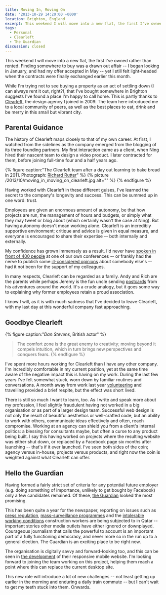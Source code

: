 ```yaml
---
title: Moving In, Moving On
date: '2013-10-29 14:20:00 +0000'
location: Brighton, England
excerpt: This weekend I will move into a new flat, the first I've owned rather than rented. While I'm trying not to see buying a property as an act of settling down, that I've bought somewhere in Brighton suggests I've found a city I'm happy to call home. This is partly thanks to Clearleft, the design agency I joined in 2009.
tags:
  - Personal
  - Clearleft
  - The Guardian
discussion: closed
---
```

This weekend I will move into a new flat, the first I've owned rather than rented. Finding somewhere to buy was a drawn out affair -- I began looking in January, and had my offer accepted in May -- yet I still felt light-headed when the contracts were finally exchanged earlier this month.

While I'm trying not to see buying a property as an act of settling down (I can always rent it out, right?), that I've bought somewhere in Brighton suggests I've found a place I'm happy to call home. This is partly thanks to [Clearleft][1], the design agency I joined in 2009. The team here introduced me to a local community of peers, as well as the best places to eat, drink and be merry in this small but vibrant city.

## Parental Guidance
The history of Clearleft maps closely to that of my own career. At first, I watched from the sidelines as the company emerged from the blogging of its three founding partners. My first interaction came as a client, when Ning hired their nascent team to design a video product. I later contracted for them, before joining full-time four and a half years ago.

{% figure caption:"The Clearleft team after a day out learning to bake bread in 2011. Photograph: [Richard Rutter](https://www.flickr.com/photos/clagnut/5958520979/in/set-72157627118099803)" %}
{% picture /2013/10/moving_in_moving_on_clearleft.jpg alt="" %}
{% endfigure %}

Having worked with Clearleft in these different guises, I've learned the secret to the company's longevity and success. This can be summed up in one word: trust.

Employees are given an enormous amount of autonomy, be that how projects are run, the management of hours and budgets, or simply what they may tweet or blog about (which certainly wasn't the case at Ning). But having autonomy doesn't mean working alone. Clearleft is an incredibly supportive environment; critique and advice is given in equal measure, and everyone is encouraged to share their expertise -- both internally and externally.

My confidence has grown immensely as a result. I'd never have [spoken in front of 400 people][2] at one of our own conferences -- or frankly had the nerve to publish some [ill-considered opinions][3] about somebody else's -- had it not been for the support of my colleagues.

In many respects, Clearleft can be regarded as a family. Andy and Rich are the parents while perhaps Jeremy is the fun uncle sending [postcards][4] from his adventures around the world. It's a crude analogy, but it goes some way to explaining why former employees retain a proud association.

I know I will, as it is with much sadness that I've decided to leave Clearleft, with my last day at this wonderful company fast approaching.

## Goodbye Clearleft
{% figure caption:"<cite>Dan Stevens</cite>, British actor" %}
> The comfort zone is the great enemy to creativity; moving beyond it compels intuition, which in turn brings new perspectives and conquers fears.
{% endfigure %}

I've spent more hours working for Clearleft than I have any other company. I'm incredibly comfortable in my current position, yet at the same time aware of the negative impact this is having on my work. During the last few years I've felt somewhat stuck, worn down by familiar routines and conversations. A month away from work last year [volunteering][5] and travelling provided a brief respite, but the effect was short lived.

There is still so much I want to learn, too. As I write and speak more about my profession, I feel slightly fraudulent having not worked in a big organisation or as part of a larger design team. Successful web design is not only the result of beautiful aesthetics or well-crafted code, but an ability to work with others, communicate ideas effectively and often, reach compromise. Working at an agency can shield you from a client's internal politics: a blessing for consultants maybe, but often a curse to any product being built. I say this having worked on projects where the resulting website was either shut down, or replaced by a Facebook page six months after launching -- that's if it ever launched. I've seen both sides of the coin; agency versus in-house, projects versus products, and right now the coin is weighted against what Clearleft can offer.

## Hello the Guardian
Having formed a fairly strict set of criteria for any potential future employer (e.g. doing something of importance, unlikely to get bought by Facebook) only a few candidates remained. Of these, [the Guardian][6] looked the most promising.

This has been quite a year for the newspaper, reporting on issues such as [press regulation][7], [mass-surveillance programmes][8] and the [intolerable working conditions][9] construction workers are being subjected to in Qatar -- important stories other media outlets have either ignored or downplayed. Courageous journalism that calls the powerful to account is an important part of a fully functioning democracy, and never more so in the run up to a general election. The Guardian is an exciting place to be right now.

The organisation is digitally savvy and forward-looking too, and this can be seen in [the development][10] of their responsive mobile website. I'm looking forward to joining the team working on this project, helping them reach a point where this can replace the current desktop site.

This new role will introduce a lot of new challenges -- not least getting up earlier in the morning and enduring a daily train commute -- but I can't wait to get my teeth stuck into them. Onwards.

[1]: http://clearleft.com/
[2]: http://www.besquare.me/session/the-edge-of-the-web/
[3]: /2010/07/are_web_design_conferences_becoming_too_safe/
[4]: http://adactio.com/journal/tags/americanaugust/
[5]: /2012/09/games_maker/
[6]: http://www.theguardian.com/uk
[7]: http://www.theguardian.com/media/leveson-inquiry
[8]: http://www.theguardian.com/world/the-nsa-files
[9]: http://www.theguardian.com/world/2013/sep/25/revealed-qatars-world-cup-slaves
[10]: http://www.theguardian.com/help/2013/oct/04/alpha-testing-and-evolution-of-our-mobile-site
